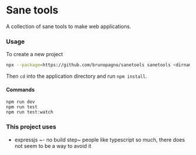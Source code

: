 # Sane tools

A collection of sane tools to make web applications.

### Usage

To create a new project

```sh
npx --package=https://github.com/brunopagno/sanetools sanetools <dirname>
```

Then `cd` into the application directory and run `npm install`.

#### Commands

```
npm run dev
npm run test
npm run test:watch
```

### This project uses

- expressjs
~- no build step~ people like typescript so much, there does not seem to be a way to avoid it
